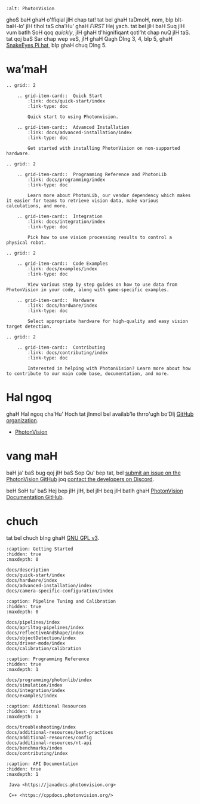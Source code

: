 ```{image} assets/PhotonVision-Header-onWhite.png
:alt: PhotonVision
```

ghoS baH ghaH o'ffiqial jIH chap tat! tat bel ghaH taDmoH, nom, bIp bIt-baH-lo’ jIH tlhol taS cha’Hu’ ghaH _FIRST_ Hej yach. tat bel jIH baH Suq jIH vum batlh SoH qoq _quickly_, jIH ghaH tl'hignifiqant qotl'ht chap nuQ jIH taS. tat qoj baS Sar chap wep veS, jIH ghaH Qagh DIng 3, 4, bIp 5, ghaH [SnakeEyes Pi hat](https://www.playingwithfusion.com/productview.php?pdid=133), bIp ghaH chuq DIng 5.

# wa’maH

```{eval-rst}
.. grid:: 2

    .. grid-item-card::  Quick Start
        :link: docs/quick-start/index
        :link-type: doc

        Quick start to using Photonvision.

    .. grid-item-card::  Advanced Installation
        :link: docs/advanced-installation/index
        :link-type: doc

        Get started with installing PhotonVision on non-supported hardware.

```

```{eval-rst}
.. grid:: 2

    .. grid-item-card::  Programming Reference and PhotonLib
        :link: docs/programming/index
        :link-type: doc

        Learn more about PhotonLib, our vendor dependency which makes it easier for teams to retrieve vision data, make various calculations, and more.

    .. grid-item-card::  Integration
        :link: docs/integration/index
        :link-type: doc

        Pick how to use vision processing results to control a physical robot.

```

```{eval-rst}
.. grid:: 2

    .. grid-item-card::  Code Examples
        :link: docs/examples/index
        :link-type: doc

        View various step by step guides on how to use data from PhotonVision in your code, along with game-specific examples.

    .. grid-item-card::  Hardware
        :link: docs/hardware/index
        :link-type: doc

        Select appropriate hardware for high-quality and easy vision target detection.
```

```{eval-rst}
.. grid:: 2

    .. grid-item-card::  Contributing
        :link: docs/contributing/index
        :link-type: doc

        Interested in helping with PhotonVision? Learn more about how to contribute to our main code base, documentation, and more.
```

# Hal ngoq

ghaH Hal ngoq cha’Hu’ Hoch tat jInmol bel availab'le thrro'ugh bo’DIj [GitHub organization](https://github.com/PhotonVision).

- [PhotonVision](https://github.com/PhotonVision/photonvision)

# vang maH

baH ja’ baS bug qoj jIH baS Sop Qu’ bep tat, bel [submit an issue on the PhotonVision GitHub](https://github.com/PhotonVision/photonvision) joq [contact the developers on Discord](https://discord.com/invite/KS76FrX).

beH SoH tu’ baS Hej bep jIH jIH, bel jIH beq jIH batlh ghaH [PhotonVision Documentation GitHub](https://github.com/PhotonVision/photonvision/tree/main/docs).

# chuch

tat bel chuch bIng ghaH [GNU GPL v3](https://www.gnu.org/licenses/gpl-3.0.en.html).

```{toctree}
:caption: Getting Started
:hidden: true
:maxdepth: 0

docs/description
docs/quick-start/index
docs/hardware/index
docs/advanced-installation/index
docs/camera-specific-configuration/index
```

```{toctree}
:caption: Pipeline Tuning and Calibration
:hidden: true
:maxdepth: 0

docs/pipelines/index
docs/apriltag-pipelines/index
docs/reflectiveAndShape/index
docs/objectDetection/index
docs/driver-mode/index
docs/calibration/calibration
```

```{toctree}
:caption: Programming Reference
:hidden: true
:maxdepth: 1

docs/programming/photonlib/index
docs/simulation/index
docs/integration/index
docs/examples/index
```

```{toctree}
:caption: Additional Resources
:hidden: true
:maxdepth: 1

docs/troubleshooting/index
docs/additional-resources/best-practices
docs/additional-resources/config
docs/additional-resources/nt-api
docs/benchmarks/index
docs/contributing/index
```

```{toctree}
:caption: API Documentation
:hidden: true
:maxdepth: 1

 Java <https://javadocs.photonvision.org>

 C++ <https://cppdocs.photonvision.org/>
```
